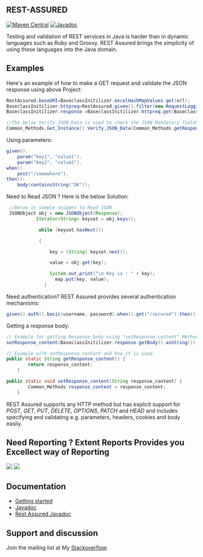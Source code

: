 ## REST-ASSURED
[![Maven Central](https://maven-badges.herokuapp.com/maven-central/io.rest-assured/rest-assured/badge.svg)](https://maven-badges.herokuapp.com/maven-central/io.rest-assured/rest-assured)
[![Javadoc](https://javadoc-badge.appspot.com/io.rest-assured/rest-assured.svg)](http://www.javadoc.io/doc/io.rest-assured/rest-assured)


Testing and validation of REST services in Java is harder than in dynamic languages 
such as Ruby and Groovy. REST Assured brings the simplicity of using these 
languages into the Java domain.


## Examples
Here's an example of how to make a GET request and validate the JSON response using above Project:

```java
RestAssured.baseURI=BaseclassInitilizer.excelHashMapValues.get(url);
BaseclassInitilizer.httpreq=RestAssured.given().filter(new RequestLoggingFilter(BaseclassInitilizer.requestcapture)).filter(new ResponseLoggingFilter(BaseclassInitilizer.responsecapture));
BaseclassInitilizer.response =BaseclassInitilizer.httpreq.get(BaseclassInitilizer.excelHashMapValues.get("serviceBaseURI"));

//The below Verify_JSON_Data is used to check the JSON Mandatory fields are present or Not.
Common_Methods.Get_Instance().Verify_JSON_Data(Common_Methods.getResponse_content(), data);
```

Using parameters:

```java
given().
    param("key1", "value1").
    param("key2", "value2").
when().
    post("/somewhere").
then().
    body(containsString("OK"));
```

Need to Read JSON ? Here is the below Solution:

```java
 //Below is sample snippet to Read JSON
 JSONObject obj = new JSONObject(Response); 
		   Iterator<String> keyset = obj.keys(); 

			while (keyset.hasNext())

			{

				key = (String) keyset.next();

				value = obj.get(key);

				System.out.print("\n Key is : " + key);
                  map.put(key, value);
              }
```

Need authentication? REST Assured provides several authentication mechanisms:

```java
given().auth().basic(username, password).when().get("/secured").then().statusCode(200);
```

Getting a response body:

```java
// Example for getting Response body using "setResponse_content" Method
setResponse_content(BaseclassInitilizer.response.getBody().asString());   

// Example with setResponse_content and how it is used
public static String getResponse_content() {
		return response_content;
	}

public static void setResponse_content(String response_content) {
		Common_Methods.response_content = response_content;
	}
```

REST Assured supports any HTTP method but has explicit support for *POST*, *GET*, *PUT*, *DELETE*, *OPTIONS*, *PATCH* and *HEAD* and includes specifying and validating e.g. parameters, headers, cookies and body easily.

## Need Reporting ? Extent Reports Provides you Excellect way of Reporting
![](‪Readmeimages\rest.png)
![](‪Readmeimages\rest1.png)
## Documentation

* [Getting started](http://rest-assured.io/)
* [Javadoc](http://www.javadoc.io/doc/io.rest-assured/rest-assured/4.2.0)
* [Rest Assured Javadoc](http://static.javadoc.io/io.rest-assured/rest-assured/4.2.0/io/restassured/RestAssured.html)

## Support and discussion
Join the mailing list at My [Stackoverflow](https://stackoverflow.com/users/9892120/koushick). 
